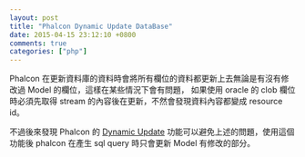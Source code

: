 ```yaml
---
layout: post
title: "Phalcon Dynamic Update DataBase"
date: 2015-04-15 23:12:10 +0800
comments: true
categories: ["php"]
---
```


<!-- more -->

Phalcon 在更新資料庫的資料時會將所有欄位的資料都更新上去無論是有沒有修改過 Model 的欄位，這樣在某些情況下會有問題，
如果使用 oracle 的 clob 欄位時必須先取得 stream 的內容後在更新，不然會發現資料內容都變成 resource id。

不過後來發現 Phalcon 的 [Dynamic Update]  功能可以避免上述的問題，使用這個功能後 phalcon 在產生 sql query 時只會更新
 Model 有修改的部分。

[Dynamic Update]:http://docs.phalconphp.com/en/latest/reference/models.html#dynamic-update